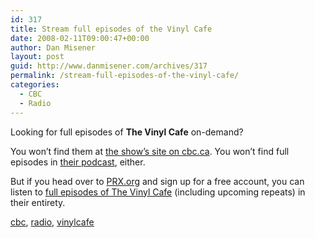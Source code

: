 ```yaml
---
id: 317
title: Stream full episodes of the Vinyl Cafe
date: 2008-02-11T09:00:47+00:00
author: Dan Misener
layout: post
guid: http://www.danmisener.com/archives/317
permalink: /stream-full-episodes-of-the-vinyl-cafe/
categories:
  - CBC
  - Radio
---
```

Looking for full episodes of **The Vinyl Cafe** on-demand?

You won&#8217;t find them at [the show&#8217;s site on cbc.ca](http://www.cbc.ca/vinylcafe/). You won&#8217;t find full episodes in [their podcast](http://www.cbc.ca/podcasting/index.html?arts#vinylcafe), either.

But if you head over to [PRX.org](http://www.prx.org/) and sign up for a free account, you can listen to [full episodes of The Vinyl Cafe](http://www.prx.org/user/Vinylcafe/pieces) (including upcoming repeats) in their entirety.

<div class="posttagsblock">
  <a href="http://technorati.com/tag/cbc" rel="tag">cbc</a>, <a href="http://technorati.com/tag/radio" rel="tag">radio</a>, <a href="http://technorati.com/tag/vinylcafe" rel="tag">vinylcafe</a>
</div>